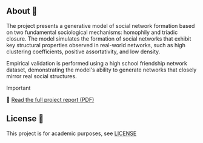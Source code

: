 ## About 🔎

The project presents a generative model of social network formation based on two fundamental sociological mechanisms: homophily and triadic closure. The model simulates the formation of social networks that exhibit key structural properties observed in real-world networks, such as high clustering coefficients, positive assortativity, and low density.

Empirical validation is performed using a high school friendship network dataset, demonstrating the model's ability to generate networks that closely mirror real social structures.

> [!important]
> 📄 [Read the full project report (PDF)](./research_project_adrien_pelfresne.pdf)

## License 📝

This project is for academic purposes, see [LICENSE](./LICENSE)
